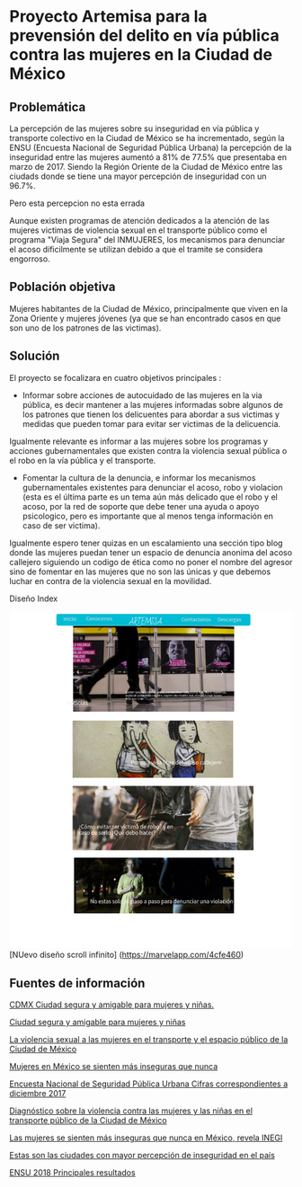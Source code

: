# Proyecto Artemisa para la prevensión del delito en vía pública contra las mujeres en la Ciudad de México 


## Problemática 

La percepción de las mujeres sobre su inseguridad en vía pública y transporte colectivo en la Ciudad de México se ha incrementado, según la ENSU (Encuesta Nacional de Seguridad Pública Urbana) la percepción de la inseguridad entre las mujeres aumentó a 81% de  77.5% que presentaba en marzo de 2017. Siendo la Región Oriente de la Ciudad de México entre las ciudads donde se tiene una mayor percepción de inseguridad con un 96.7%.

Pero esta percepcion no esta errada 

Aunque existen programas de atención dedicados a la atención de las mujeres victimas de violencia sexual en el transporte público como el programa "Viaja Segura" del INMUJERES, los mecanismos para denunciar el acoso dificilmente se utilizan debido a que el tramite se considera engorroso. 



## Población objetiva 
 
 Mujeres habitantes de la Ciudad de México, principalmente que viven en la Zona Oriente y mujeres jóvenes (ya que se han encontrado casos en que son uno de los patrones de las victimas).

## Solución 

El proyecto se focalizara en cuatro objetivos principales  :

* Informar  sobre acciones de  autocuidado de las mujeres en la via pública, es decir mantener a las mujeres informadas sobre algunos de los patrones que tienen los delicuentes para abordar a sus victimas y medidas que pueden tomar para evitar ser victimas de la delicuencia. 

Igualmente relevante es informar a las mujeres sobre los programas y acciones gubernamentales que existen contra la violencia sexual pública o el robo en la vía pública y el transporte.

* Fomentar la cultura de la denuncia, e informar los mecanismos gubernamentales existentes para denunciar el acoso, robo y violacion (esta es el última parte es un tema aún más delicado que el robo y el acoso, por la red de soporte que debe tener una ayuda o apoyo psicologico, pero es importante que al menos tenga información en caso de ser victima).

Igualmente espero tener quizas en un escalamiento una sección tipo blog donde las mujeres puedan tener un espacio de denuncia anonima del acoso callejero siguiendo un codigo de ética como no poner el nombre del agresor sino de fomentar en las mujeres que no son las únicas y que debemos luchar en contra de la violencia sexual en la movilidad.

Diseño Index 

![Index](images/index.png)
[NUevo diseño scroll infinito] (https://marvelapp.com/4cfe460)

## Fuentes de información 

[CDMX Ciudad segura y amigable para mujeres y niñas.](http://inmujeres.cdmx.gob.mx/storage/app/media/CDMX_SegurayAmigable/Programa_CDMX_SegurayAmigable_2017.pdf)

[Ciudad segura y amigable para mujeres y niñas](http://inmujeres.cdmx.gob.mx/storage/app/media/Publicaciones/01_Ficha_CiudadSegura_2017.pdf)

[La violencia sexual a las mujeres en el transporte y el espacio público de la Ciudad de México](https://labrujula.nexos.com.mx/?p=1274)

[Mujeres en México se sienten más inseguras que nunca](https://www.eleconomista.com.mx/politica/Mujeres-en-Mexico-se-sienten-mas-inseguras-que-nunca-20180117-0039.html)

[Encuesta Nacional de Seguridad Pública Urbana Cifras correspondientes a diciembre 2017](http://www.beta.inegi.org.mx/contenidos/saladeprensa/boletines/2018/ensu/ensu2018_01.pdf) 

[Diagnóstico sobre la violencia contra las mujeres y las niñas en el transporte público de la Ciudad de México ](http://www2.unwomen.org/-/media/field%20office%20mexico/documentos/publicaciones/2017/ciudades%20y%20espacios%20p%C3%BAblicos%20seguros.pdf?la=es&vs=330)

[Las mujeres se sienten más inseguras que nunca en México, revela INEGI](https://news.culturacolectiva.com/especiales/percepcion-de-inseguridad-en-mexico/)

[Estas son las ciudades con mayor percepción de inseguridad en el país](https://www.publimetro.com.mx/mx/noticias/2018/04/18/estas-son-las-ciudades-con-mayor-percepcion-de-inseguridad-del-pais.html)

[ENSU 2018 Principales resultados](http://www.beta.inegi.org.mx/contenidos/proyectos/enchogares/regulares/ensu/doc/ensu2018_marzo_presentacion_ejecutiva.pdf)

